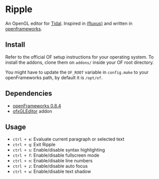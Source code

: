 Ripple
======

An OpenGL editor for [Tidal](http://tidalcycles.github.io/).  Inspired in
[(fluxus)](http://www.pawfal.org/fluxus/) and written in
[openframeworks](http://openframeworks.cc/).

## Install

Refer to the official OF setup instructions for your operating system.
To install the addons, clone them on `addons/` inside your OF root directory.

You might have to update the `OF_ROOT` variable in `config.make` to your
openFrameworks path, by default it is `/opt/of`.

## Dependencies

  - [openFrameworks 0.8.4](http://openframeworks.cc/download/)
  - [ofxGLEditor](https://github.com/Akira-Hayasaka/ofxGLEditor) addon

## Usage

  - `ctrl + e`: Evaluate current paragraph or selected text
  - `ctrl + q`: Exit Ripple
  - `ctrl + s`: Enable/disable syntax highlighting
  - `ctrl + f`: Enable/disable fullscreen mode
  - `ctrl + n`: Enable/disable line numbers
  - `ctrl + z`: Enable/disable auto focus
  - `ctrl + w`: Enable/disable text shadow
